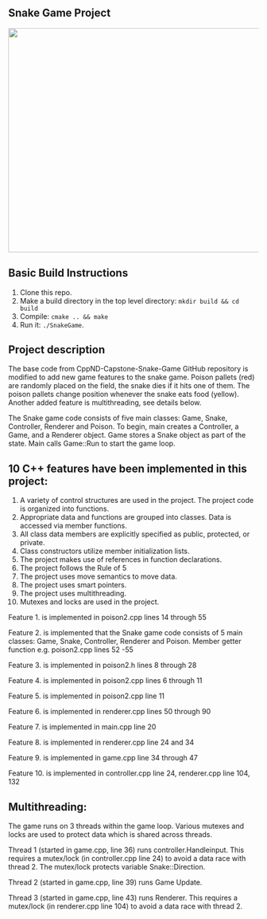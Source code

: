 ## Snake Game Project

<img src="map.png" width="600" height="450" />

## Basic Build Instructions

1. Clone this repo.
2. Make a build directory in the top level directory: `mkdir build && cd build`
3. Compile: `cmake .. && make`
4. Run it: `./SnakeGame`.

## Project description

The base code from CppND-Capstone-Snake-Game GitHub repository is modified to add new game features to the snake game. 
Poison pallets (red) are randomly placed on the field, the snake dies if it hits one of them. The poison pallets change position whenever the snake eats food (yellow).
Another added feature is multithreading, see details below.

The Snake game code consists of five main classes: Game, Snake, Controller, Renderer and Poison.
To begin, main creates a Controller, a Game, and a Renderer object. Game stores a Snake object as part of the state.
Main calls Game::Run to start the game loop.




## 10 C++ features have been implemented in this project:

1. A variety of control structures are used in the project. The project code is organized into functions.
3. Appropriate data and functions are grouped into classes. Data is accessed via member functions.
5. All class data members are explicitly specified as public, protected, or private.
7. Class constructors utilize member initialization lists.
9. The project makes use of references in function declarations.
11. The project follows the Rule of 5
13. The project uses move semantics to move data.
15. The project uses smart pointers. 
17. The project uses multithreading.
19. Mutexes and locks are used in the project.



Feature 1. is implemented in poison2.cpp lines 14 through 55

Feature 2. is implemented that the Snake game code consists of 5 main classes: Game, Snake, Controller, Renderer and Poison.
           Member getter function e.g. poison2.cpp lines 52 -55

Feature 3. is implemented in poison2.h lines 8 through 28

Feature 4. is implemented in poison2.cpp lines 6 through 11

Feature 5. is implemented in poison2.cpp line 11

Feature 6. is implemented in renderer.cpp lines 50 through 90

Feature 7. is implemented in main.cpp line 20

Feature 8. is implemented in renderer.cpp line 24 and 34

Feature 9. is implemented in game.cpp line 34 through 47

Feature 10. is implemented in controller.cpp line 24, renderer.cpp line 104, 132



## Multithreading: 

The game runs on 3 threads within the game loop. Various mutexes and locks are used to protect data which is shared across threads.

Thread 1 (started in game.cpp, line 36) runs controller.Handleinput. This requires a mutex/lock (in controller.cpp line 24) to avoid a data race with thread 2. The mutex/lock protects variable Snake::Direction.
 
Thread 2 (started in game.cpp, line 39) runs Game Update. 

Thread 3 (started in game.cpp, line 43) runs Renderer. This requires a mutex/lock (in renderer.cpp line 104) to avoid a data race with thread 2. 












